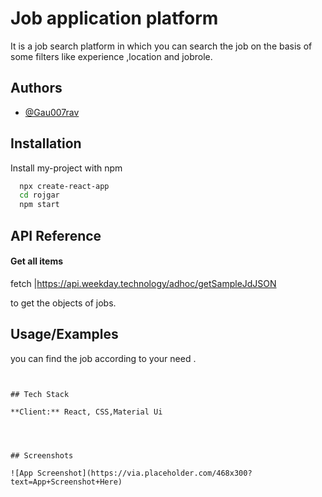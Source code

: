 
# Job application platform


It is a job search platform in which you can search the job on the basis of some filters like experience ,location and jobrole.

## Authors

- [@Gau007rav](https://www.github.com/Gau007rav)


## Installation

Install my-project with npm

```bash
  npx create-react-app
  cd rojgar
  npm start
```
    
## API Reference

#### Get all items

fetch |https://api.weekday.technology/adhoc/getSampleJdJSON

to get the objects of jobs.


## Usage/Examples

you can find the job according to your need .

```


## Tech Stack

**Client:** React, CSS,Material Ui




## Screenshots

![App Screenshot](https://via.placeholder.com/468x300?text=App+Screenshot+Here)

